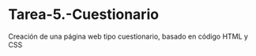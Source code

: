 # Tarea-5.-Cuestionario

Creación de una página web tipo cuestionario, basado en código HTML y CSS

